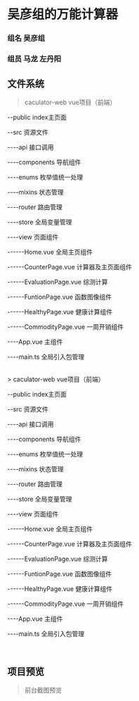 # 吴彦组的万能计算器
### 组名 吴彦组
### 组员 马龙 左丹阳

## 文件系统

> caculator-web vue项目（前端）<br />
<p>--public index主页面</p>
<p>--src 资源文件</p>
<p>----api 接口调用</p>
<p>----components 导航组件</p>
<p>----enums 枚举值统一处理</p>
<p>----mixins 状态管理</p>
<p>----router 路由管理</p>
<p>----store 全局变量管理</p>
<p>----view 页面组件</p>
<p>------Home.vue 全局主页组件</p>
<p>------CounterPage.vue 计算器及主页面组件</p>
<p>------EvaluationPage.vue 综测计算</p>
<p>------FuntionPage.vue 函数图像组件</p>
<p>------HealthyPage.vue 健康计算组件</p>
<p>------CommodityPage.vue 一周开销组件</p>
<p>----App.vue 主组件</p>
<p>----main.ts 全局引入包管理</p>
<br/>
> caculator-web vue项目（前端）<br />
<p>--public index主页面</p>
<p>--src 资源文件</p>
<p>----api 接口调用</p>
<p>----components 导航组件</p>
<p>----enums 枚举值统一处理</p>
<p>----mixins 状态管理</p>
<p>----router 路由管理</p>
<p>----store 全局变量管理</p>
<p>----view 页面组件</p>
<p>------Home.vue 全局主页组件</p>
<p>------CounterPage.vue 计算器及主页面组件</p>
<p>------EvaluationPage.vue 综测计算</p>
<p>------FuntionPage.vue 函数图像组件</p>
<p>------HealthyPage.vue 健康计算组件</p>
<p>------CommodityPage.vue 一周开销组件</p>
<p>----App.vue 主组件</p>
<p>----main.ts 全局引入包管理</p>
<br/>

## 项目预览

> 前台截图预览

<br/>
